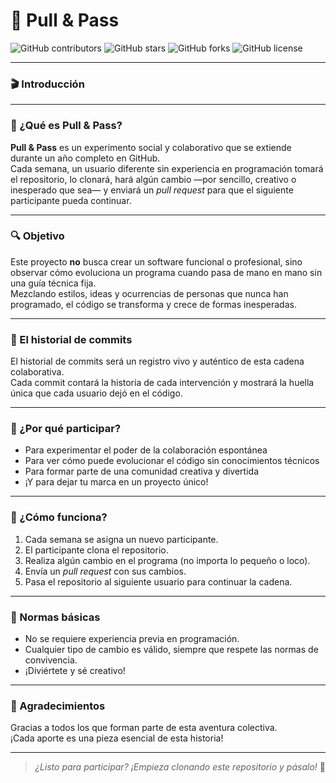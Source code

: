 # 🚀 Pull & Pass

![GitHub contributors](https://img.shields.io/github/contributors/tu-usuario/pull-and-pass?color=brightgreen)
![GitHub stars](https://img.shields.io/github/stars/tu-usuario/pull-and-pass?style=social)
![GitHub forks](https://img.shields.io/github/forks/tu-usuario/pull-and-pass?style=social)
![GitHub license](https://img.shields.io/github/license/tu-usuario/pull-and-pass)

---

### 🎬 Introducción

---

### 🎯 ¿Qué es Pull & Pass?

**Pull & Pass** es un experimento social y colaborativo que se extiende durante un año completo en GitHub.  
Cada semana, un usuario diferente sin experiencia en programación tomará el repositorio, lo clonará, hará algún cambio —por sencillo, creativo o inesperado que sea— y enviará un *pull request* para que el siguiente participante pueda continuar.

---

### 🔍 Objetivo

Este proyecto **no** busca crear un software funcional o profesional, sino observar cómo evoluciona un programa cuando pasa de mano en mano sin una guía técnica fija.  
Mezclando estilos, ideas y ocurrencias de personas que nunca han programado, el código se transforma y crece de formas inesperadas.

---

### 📜 El historial de commits

El historial de commits será un registro vivo y auténtico de esta cadena colaborativa.  
Cada commit contará la historia de cada intervención y mostrará la huella única que cada usuario dejó en el código.

---

### 🎉 ¿Por qué participar?

- Para experimentar el poder de la colaboración espontánea  
- Para ver cómo puede evolucionar el código sin conocimientos técnicos  
- Para formar parte de una comunidad creativa y divertida  
- ¡Y para dejar tu marca en un proyecto único!

---

### 📅 ¿Cómo funciona?

1. Cada semana se asigna un nuevo participante.  
2. El participante clona el repositorio.  
3. Realiza algún cambio en el programa (no importa lo pequeño o loco).  
4. Envía un *pull request* con sus cambios.  
5. Pasa el repositorio al siguiente usuario para continuar la cadena.

---

### 📢 Normas básicas

- No se requiere experiencia previa en programación.  
- Cualquier tipo de cambio es válido, siempre que respete las normas de convivencia.  
- ¡Diviértete y sé creativo!

---

### 🤝 Agradecimientos

Gracias a todos los que forman parte de esta aventura colectiva.  
¡Cada aporte es una pieza esencial de esta historia!

---

> *¿Listo para participar? ¡Empieza clonando este repositorio y pásalo!* 👾

